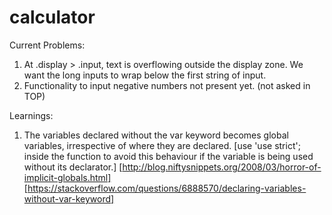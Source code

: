 # calculator

Current Problems:
1. At .display > .input, text is overflowing outside the display zone. We want the long inputs to wrap below the first string of input.
2. Functionality to input negative numbers not present yet. (not asked in TOP)

Learnings:
1. The variables declared without the var keyword becomes global variables, irrespective of where they are declared. [use 'use strict'; inside the function to avoid this behaviour if the variable is being used without its declarator.] [http://blog.niftysnippets.org/2008/03/horror-of-implicit-globals.html] [https://stackoverflow.com/questions/6888570/declaring-variables-without-var-keyword]